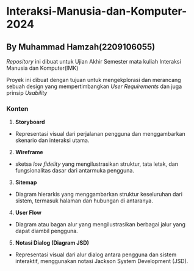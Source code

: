 # Interaksi-Manusia-dan-Komputer-2024

## By Muhammad Hamzah(2209106055)

*Repository* ini dibuat untuk Ujian Akhir Semester mata kuliah Interaksi Manusia dan Komputer(IMK)

Proyek ini dibuat dengan tujuan untuk mengekplorasi dan merancang sebuah design yang mempertimbangkan *User Requirements* dan juga prinsip *Usability*

### Konten

1. **Storyboard**
  - Representasi visual dari perjalanan pengguna dan menggambarkan skenario dan interaksi utama.

2. **Wireframe**
  - sketsa *low fidelity* yang mengilustrasikan struktur, tata letak, dan fungsionalitas dasar dari antarmuka pengguna.

3. **Sitemap**
  - Diagram hierarkis yang menggambarkan struktur keseluruhan dari sistem, termasuk halaman dan hubungan di antaranya.

4. **User Flow**
  - Diagram atau bagan alur yang mengilustrasikan berbagai jalur yang dapat diambil pengguna.

5. **Notasi Dialog (Diagram JSD)**
  - Representasi visual dari alur dialog antara pengguna dan sistem interaktif, menggunakan notasi Jackson System Development (JSD).
